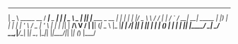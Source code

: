  ____                ____          _             ____        _   _                   _ 
|  _ \  _____   __  / ___|__ _ ___| |_          |  _ \ _   _| |_| |__   ___  _ __   | |
| | | |/ _ \ \ / / | |   / _` / __| __|  _____  | |_) | | | | __| '_ \ / _ \| '_ \  | |
| |_| |  __/\ V /  | |__| (_| \__ \ |_  |_____| |  __/| |_| | |_| | | | (_) | | | | |_|
|____/ \___| \_/    \____\__,_|___/\__|         |_|    \__, |\__|_| |_|\___/|_| |_| (_)
                                                       |___/                           
